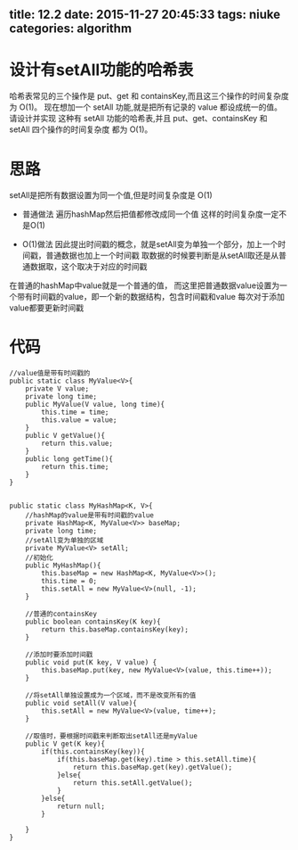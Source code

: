title: 12.2
date: 2015-11-27 20:45:33
tags: niuke
categories: algorithm
---

# 设计有setAll功能的哈希表

哈希表常见的三个操作是 put、get 和 containsKey,而且这三个操作的时间复杂度为 O(1)。
现在想加一个 setAll 功能,就是把所有记录的 value 都设成统一的值。
请设计并实现 这种有 setAll 功能的哈希表,并且 put、get、containsKey 和 setAll 四个操作的时间复杂度 都为 O(1)。

# 思路
setAll是把所有数据设置为同一个值,但是时间复杂度是 O(1)

- 普通做法
遍历hashMap然后把值都修改成同一个值
这样的时间复杂度一定不是O(1)

- O(1)做法
因此提出时间戳的概念，就是setAll变为单独一个部分，加上一个时间戳，普通数据也加上一个时间戳
取数据的时候要判断是从setAll取还是从普通数据取，这个取决于对应的时间戳

在普通的hashMap中value就是一个普通的值，
而这里把普通数据value设置为一个带有时间戳的value，即一个新的数据结构，包含时间戳和value
每次对于添加value都要更新时间戳

<!--more-->

# 代码
```
//value值是带有时间戳的
public static class MyValue<V>{
	private V value;
	private long time;
	public MyValue(V value, long time){
		this.time = time;
		this.value = value;
	}
	public V getValue(){
		return this.value;
	}
	public long getTime(){
		return this.time;
	}
}


public static class MyHashMap<K, V>{
	//hashMap的value是带有时间戳的value
	private HashMap<K, MyValue<V>> baseMap;
	private long time;
	//setAll变为单独的区域
	private MyValue<V> setAll;
	//初始化
	public MyHashMap(){
		this.baseMap = new HashMap<K, MyValue<V>>();
		this.time = 0;
		this.setAll = new MyValue<V>(null, -1);
	}
	
	//普通的containsKey
	public boolean containsKey(K key){
		return this.baseMap.containsKey(key);
	}
	
	//添加时要添加时间戳
	public void put(K key, V value) {
		this.baseMap.put(key, new MyValue<V>(value, this.time++));
	}
	
	//将setAll单独设置成为一个区域，而不是改变所有的值
	public void setAll(V value){
		this.setAll = new MyValue<V>(value, time++);
	}
	
	//取值时，要根据时间戳来判断取出setAll还是myValue
	public V get(K key){
		if(this.containsKey(key)){
			if(this.baseMap.get(key).time > this.setAll.time){
				return this.baseMap.get(key).getValue();
			}else{
				return this.setAll.getValue();
			}
		}else{
			return null;
		}
		
	}
}
```
